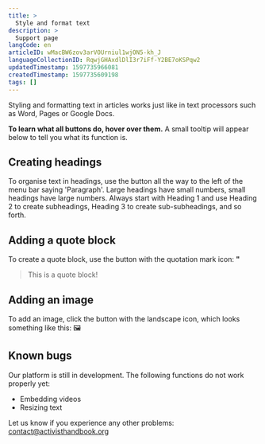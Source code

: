 ```yaml
---
title: >
  Style and format text
description: >
  Support page
langCode: en
articleID: wMacBW6zov3arVOUrniul1wjON5-kh_J
languageCollectionID: RqwjGHAxdlDlI3r7iFf-Y2BE7oKSPqw2
updatedTimestamp: 1597735966081
createdTimestamp: 1597735609198
tags: []
---
```


Styling and formatting text in articles works just like in text processors such as Word, Pages or Google Docs.

**To learn what all buttons do, hover over them.** A small tooltip will appear below to tell you what its function is.

<div></div>

## Creating headings

To organise text in headings, use the button all the way to the left of the menu bar saying 'Paragraph'. Large headings have small numbers, small headings have large numbers. Always start with Heading 1 and use Heading 2 to create subheadings, Heading 3 to create sub-subheadings, and so forth.

## Adding a quote block

To create a quote block, use the button with the quotation mark icon: **"**

> This is a quote block!

## Adding an image

To add an image, click the button with the landscape icon, which looks something like this: 🖼

## Known bugs

Our platform is still in development. The following functions do not work properly yet:

-   Embedding videos
-   Resizing text

Let us know if you experience any other problems: [contact@activisthandbook.org](mailto:contact@activisthandbook.org)